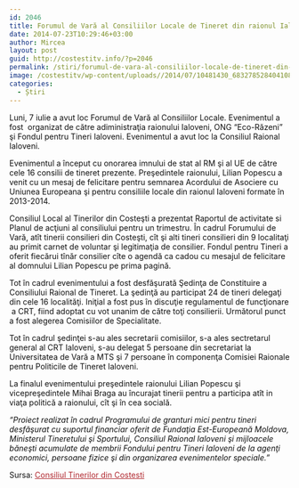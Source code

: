 ```yaml
---
id: 2046
title: Forumul de Vară al Consiliilor Locale de Tineret din raionul Ialoveni
date: 2014-07-23T10:29:46+03:00
author: Mircea
layout: post
guid: http://costestitv.info/?p=2046
permalink: /stiri/forumul-de-vara-al-consiliilor-locale-de-tineret-din-raionul-ialoveni/
image: /costestitv/wp-content/uploads//2014/07/10481430_683278528404108_2096136999247589940_n1.jpg
categories:
  - Știri
---
```

<p style="color: #111111;">
  Luni, 7 iulie a avut loc Forumul de Vară al Consiliilor Locale. Evenimentul a fost  organizat de către adiministraţia raionului Ialoveni, ONG “Eco-Răzeni” şi Fondul pentru Tineri Ialoveni. Evenimentul a avut loc la Consiliul Raional Ialoveni.<!--more-->
</p>

<p style="color: #111111;">
  Evenimentul a început cu onorarea imnului de stat al RM şi al UE de către cele 16 consilii de tineret prezente. Preşedintele raionului, Lilian Popescu a venit cu un mesaj de felicitare pentru semnarea Acordului de Asociere cu Uniunea Europeana şi pentru consiliile locale din raionul Ialoveni formate în 2013-2014.
</p>

<p style="color: #111111;">
  Consiliul Local al Tinerilor din Costeşti a prezentat Raportul de activitate si Planul de acţiuni al consiliului pentru un trimestru. În cadrul Forumului de Vară, atît tinerii consilieri din Costeşti, cît şi alti tineri consilieri din 9 localitaţi au primit carnet de voluntar şi legitimaţia de consilier. Fondul pentru Tineri a oferit fiecărui tînăr consilier cîte o agendă ca cadou cu mesajul de felicitare al domnului Lilian Popescu pe prima pagină.
</p>

<p style="color: #111111;">
  Tot în cadrul evenimentului a fost desfăşurată Şedinţa de Constituire a Consiliului Raional de Tineret. La şedinţă au participat 24 de tineri delegaţi din cele 16 localităţi. Iniţial a fost pus în discuţie regulamentul de funcţionare  a CRT, fiind adoptat cu vot unanim de către toţi consilierii. Următorul punct a fost alegerea Comisiilor de Specialitate.
</p>

<p style="color: #111111;">
  Tot în cadrul şedinţei s-au ales secretarii comisiilor, s-a ales sectretarul general al CRT Ialoveni, s-au delegat 5 persoane din secretariat la Universitatea de Vară a MTS şi 7 persoane în componenţa Comisiei Raionale pentru Politicile de Tineret Ialoveni.
</p>

<p style="color: #111111;">
  La finalul evenimentului preşedintele raionului Lilian Popescu şi vicepreşedintele Mihai Braga au încurajat tinerii pentru a participa atît in viaţa politică a raionului, cît şi în cea socială.
</p>

<p style="color: #111111;">
  <em style="font-weight: inherit;">“Proiect realizat în cadrul </em><em style="font-weight: inherit;">Programului de granturi mici pentru tineri  desfăşurat cu suportul <span id="d5a23hd67b_9" class="d5a23hd67b" style="font-weight: inherit; font-style: inherit;">financiar</span> oferit de Fundaţia Est-</em><em style="font-weight: inherit;">European</em><em style="font-weight: inherit;">ă Moldova, Ministerul Tineretului şi Sportului, Consiliul Raional Ialoveni şi mijloacele băneşti acumulate de membrii Fondului pentru Tineri Ialoveni de la agenţi economici, </em><em style="font-weight: inherit;">persoane fizice</em><em style="font-weight: inherit;"> şi din organizarea evenimentelor speciale.”</em>
</p>

<p style="color: #111111;">
  Sursa: <a style="color: #b12930;" title="Consiliul Tinerilor din Costesti" href="https://consiliultinerilorcostesti.wordpress.com/" rel="home">Consiliul Tinerilor din Costesti</a>
</p>